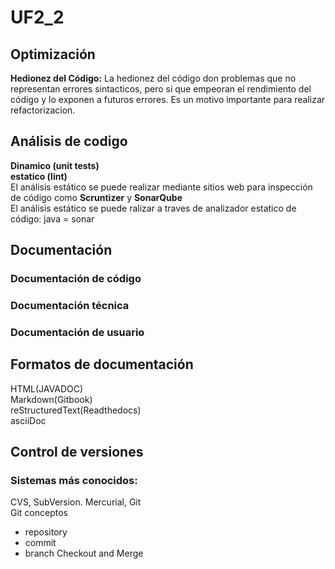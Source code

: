 # UF2_2

## Optimización
**Hedionez del Código:** La hedionez del código don problemas que no representan errores sintacticos, pero si que empeoran el rendimiento del código y lo exponen a futuros errores. Es un motivo importante para realizar refactorizacion.
## Análisis de codigo
**Dinamico (unit tests)  
  estatico (lint)**  
El análisis estático se puede realizar mediante sitios web para inspección de código como **Scruntizer** y **SonarQube**   
El análisis estático se puede ralizar a traves de analizador estatico de código: java = sonar
## Documentación 
### Documentación de código
### Documentación  técnica
### Documentación de usuario 
## Formatos de documentación  
HTML(JAVADOC)  
Markdown(Gitbook)  
reStructuredText(Readthedocs)  
asciiDoc  

## Control de versiones
### Sistemas más conocidos:
CVS, SubVersion. Mercurial, Git  
Git conceptos  
- repository
- commit
- branch
 Checkout and Merge
